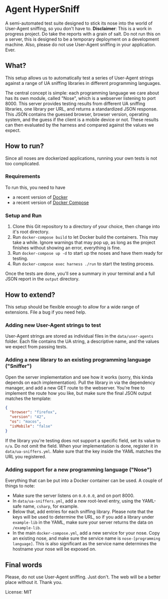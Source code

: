 # Agent HyperSniff

A semi-automated test suite designed to stick its nose into the world of User-Agent sniffing, so you don't have to. **Disclaimer**: This is a work in progress project. Do take the reports with a grain of salt. Do not run this on a server, this is designed to be a temporary deployment on a development machine. Also, please do not use User-Agent sniffing in your application. Ever.

## What?

This setup allows us to automatically test a series of User-Agent strings against a range of UA sniffing libraries in different programming languages.

The central concept is simple: each programming language we care about has its own module, called "Nose", which is a webserver listening to port 8000. This server provides testing results from different UA sniffing libraries, one library per URL, and returns a standardized JSON response. This JSON contains the guessed browser, browser version, operating system, and the guess if the client is a mobile device or not. These results can then evaluated by the harness and compared against the values we expect.

## How to run?

Since all noses are dockerized applications, running your own tests is not too complicated.

### Requirements

To run this, you need to have

- a recent version of [Docker](https://docs.docker.com/engine/install/)
- a recent version of [Docker Compose](https://docs.docker.com/compose/install/)

### Setup and Run

1. Clone this Git repository to a directory of your choice, then change into it's root directory.
2. Run `docker-compose build` to let Docker build the containers. This may take a while. Ignore warnings that may pop up, as long as the project finishes without showing an error, everything is fine.
3. Run `docker-compose up -d` to start up the noses and have them ready for testing.
4. Run `docker-compose exec harness ./run` to start the testing process.

Once the tests are done, you'll see a summary in your terminal and a full JSON report in the `output` directory.

## How to extend?

This setup should be flexible enough to allow for a wide range of extensions. File a bug if you need help.

### Adding new User-Agent strings to test

User-Agent strings are stored as individual files in the `data/user-agents` folder. Each file contains the UA string, a descriptive name, and the values we expect from passing tests.

### Adding a new library to an existing programming language ("Sniffer")

Open the server implementation and see how it works (sorry, this kinda depends on each implementation). Pull the library in via the dependency manager, and add a new GET route to the webserver. You're free to implement the route how you like, but make sure the final JSON output matches the template:

```json
{
  "browser": "firefox",
  "version": "42",
  "os": "macos",
  "isMobile": "false"
}
```

If the library you're testing does not support a specific field, set its value to `n/a`. Do not omit the field. When your implementation is done, register it in `data/ua-sniffers.yml`. Make sure that the key inside the YAML matches the URL you registered.

### Adding support for a new programming language ("Nose")

Everything that can be put into a Docker container can be used. A couple of things to note:

- Make sure the server listens on `0.0.0.0`, and on port 8000.
- In `data/ua-sniffers.yml`, add a new root-level entry, using the YAML-safe name, `csharp`, for example.
- Below that, add entries for each sniffing library. Please note that the keys will be used to determine the URL, so if you add a library under `example-lib` in the YAML, make sure your server returns the data on `/example-lib`.
- In the main `docker-compose.yml`, add a new service for your nose. Copy an existing nose, and make sure the service name is `nose-[programming language]`. This is also significant as the service name determines the hostname your nose will be exposed on.

## Final words

Please, do not use User-Agent sniffing. Just don't. The web will be a better place without it. Thank you.

License: MIT
